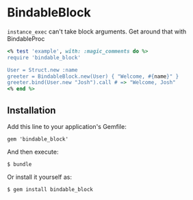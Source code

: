 # BindableBlock

`instance_exec` can't take block arguments. Get around that with BindableProc

```ruby
<% test 'example', with: :magic_comments do %>
require 'bindable_block'

User = Struct.new :name
greeter = BindableBlock.new(User) { "Welcome, #{name}" }
greeter.bind(User.new "Josh").call # => "Welcome, Josh"
<% end %>
```


## Installation

Add this line to your application's Gemfile:

    gem 'bindable_block'

And then execute:

    $ bundle

Or install it yourself as:

    $ gem install bindable_block
